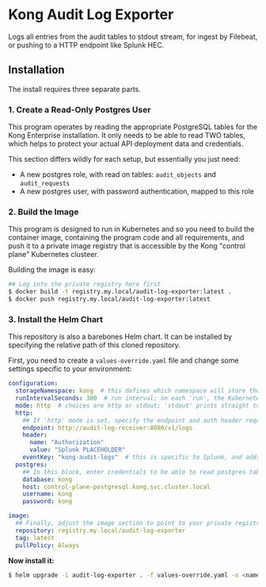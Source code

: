 # Kong Audit Log Exporter

Logs all entries from the audit tables to stdout stream, for ingest by Filebeat, or pushing to a HTTP endpoint like Splunk HEC.

## Installation

The install requires three separate parts.

### 1. Create a Read-Only Postgres User

This program operates by reading the appropriate PostgreSQL tables for the Kong Enterprise installation. It only needs to be able to read TWO tables, which helps to protect your actual API deployment data and credentials.

This section differs wildly for each setup, but essentially you just need:

* A new postgres role, with read on tables: `audit_objects` and `audit_requests`
* A new postgres user, with password authentication, mapped to this role

### 2. Build the Image

This program is designed to run in Kubernetes and so you need to build the container image, containing the program code and all requirements, and push it to a private image registry that is accessible by the Kong "control plane" Kubernetes clusteer.

Building the image is easy:

```sh
## Log into the private registry here first
$ docker build -t registry.my.local/audit-log-exporter:latest .
$ docker push registry.my.local/audit-log-exporter:latest
```

### 3. Install the Helm Chart

This repository is also a barebones Helm chart. It can be installed by specifying the relative path of this cloned repository.

First, you need to create a `values-override.yaml` file and change some settings specific to your environment:

```yaml
configuration:
  storageNamespace: kong  # this defines which namespace will store the 'tracking' record, which tells the program its last run time
  runIntervalSeconds: 300  # run interval; on each 'run', the Kubernetes secret is updated, so keep this realistic (e.g. 5 minutes here)
  mode: http  # choices are http or stdout; 'stdout' prints straight to the console, so you can just scrape the data with e.g. fluent-bit
  http:
    ## If 'http' mode is set, specify the endpoint and auth header required to POST each JSON-formatted record
    endpoint: http://audit-log-receiver:8080/v1/logs
    header:
      name: "Authorization"
      value: "Splunk PLACEHOLDER"
    eventKey: "kong-audit-logs"  # this is specific to Splunk, and adds the JSON key "event" to each POST datum
  postgres:
    ## In this block, enter credentials to be able to read postgres tables 'audit_objects' and 'audit_requests'
    database: kong
    host: control-plane-postgresql.kong.svc.cluster.local
    username: kong
    password: kong

image:
  ## Finally, adjust the image section to point to your private registry; use pullSecret if registry authentication is required
  repository: registry.my.local/audit-log-exporter
  tag: latest 
  pullPolicy: Always
```

**Now install it:**

```sh
$ helm upgrade -i audit-log-exporter . -f values-override.yaml -n <namespace>
```
